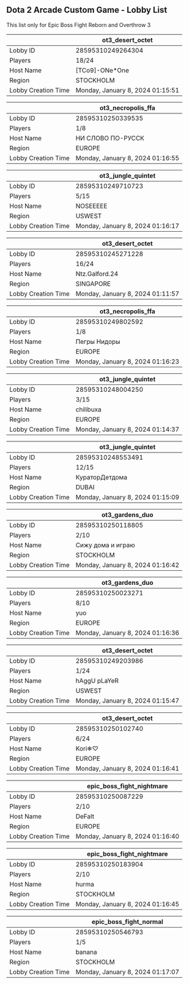 ## Dota 2 Arcade Custom Game - Lobby List

This list only for Epic Boss Fight Reborn and Overthrow 3

|  | ot3_desert_octet |
| ------ | ------ |
| Lobby ID | 28595310249264304 |
| Players | 18/24 |
| Host Name | [TCo9]-ONe*One |
| Region | STOCKHOLM |
| Lobby Creation Time | Monday, January 8, 2024 01:15:51 |


|  | ot3_necropolis_ffa |
| ------ | ------ |
| Lobby ID | 28595310250339535 |
| Players | 1/8 |
| Host Name | НИ СЛОВО ПО-РУССК |
| Region | EUROPE |
| Lobby Creation Time | Monday, January 8, 2024 01:16:55 |


|  | ot3_jungle_quintet |
| ------ | ------ |
| Lobby ID | 28595310249710723 |
| Players | 5/15 |
| Host Name | NOSEEEEE |
| Region | USWEST |
| Lobby Creation Time | Monday, January 8, 2024 01:16:17 |


|  | ot3_desert_octet |
| ------ | ------ |
| Lobby ID | 28595310245271228 |
| Players | 16/24 |
| Host Name | Ntz.Galford.24 |
| Region | SINGAPORE |
| Lobby Creation Time | Monday, January 8, 2024 01:11:57 |


|  | ot3_necropolis_ffa |
| ------ | ------ |
| Lobby ID | 28595310249802592 |
| Players | 1/8 |
| Host Name | Пегры Нидоры |
| Region | EUROPE |
| Lobby Creation Time | Monday, January 8, 2024 01:16:23 |


|  | ot3_jungle_quintet |
| ------ | ------ |
| Lobby ID | 28595310248004250 |
| Players | 3/15 |
| Host Name | chilibuxa |
| Region | EUROPE |
| Lobby Creation Time | Monday, January 8, 2024 01:14:37 |


|  | ot3_jungle_quintet |
| ------ | ------ |
| Lobby ID | 28595310248553491 |
| Players | 12/15 |
| Host Name | КураторДетдома |
| Region | DUBAI |
| Lobby Creation Time | Monday, January 8, 2024 01:15:09 |


|  | ot3_gardens_duo |
| ------ | ------ |
| Lobby ID | 28595310250118805 |
| Players | 2/10 |
| Host Name | Сижу дома и играю |
| Region | STOCKHOLM |
| Lobby Creation Time | Monday, January 8, 2024 01:16:42 |


|  | ot3_gardens_duo |
| ------ | ------ |
| Lobby ID | 28595310250023271 |
| Players | 8/10 |
| Host Name | yuo |
| Region | EUROPE |
| Lobby Creation Time | Monday, January 8, 2024 01:16:36 |


|  | ot3_desert_octet |
| ------ | ------ |
| Lobby ID | 28595310249203986 |
| Players | 1/24 |
| Host Name | hAggU pLaYeR |
| Region | USWEST |
| Lobby Creation Time | Monday, January 8, 2024 01:15:47 |


|  | ot3_desert_octet |
| ------ | ------ |
| Lobby ID | 28595310250102740 |
| Players | 6/24 |
| Host Name | Kori❄♡ |
| Region | EUROPE |
| Lobby Creation Time | Monday, January 8, 2024 01:16:41 |


|  | epic_boss_fight_nightmare |
| ------ | ------ |
| Lobby ID | 28595310250087229 |
| Players | 2/10 |
| Host Name | DeFalt |
| Region | EUROPE |
| Lobby Creation Time | Monday, January 8, 2024 01:16:40 |


|  | epic_boss_fight_nightmare |
| ------ | ------ |
| Lobby ID | 28595310250183904 |
| Players | 2/10 |
| Host Name | hurma |
| Region | STOCKHOLM |
| Lobby Creation Time | Monday, January 8, 2024 01:16:45 |


|  | epic_boss_fight_normal |
| ------ | ------ |
| Lobby ID | 28595310250546793 |
| Players | 1/5 |
| Host Name | banana |
| Region | STOCKHOLM |
| Lobby Creation Time | Monday, January 8, 2024 01:17:07 |



